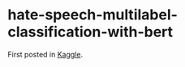 # hate-speech-multilabel-classification-with-bert

First posted in [Kaggle](https://www.kaggle.com/code/wesleyacheng/hate-speech-multilabel-classification-with-bert).
